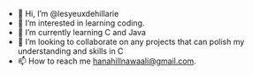 - 👋 Hi, I’m @lesyeuxdehillarie
- 👀 I’m interested in learning coding. 
- 🌱 I’m currently learning C and Java
- 💞️ I’m looking to collaborate on any projects that can polish my understanding and skills in C
- 📫 How to reach me hanahillnawaali@gmail.com.

<!---
lesyeuxdehillarie/lesyeuxdehillarie is a ✨ special ✨ repository because its `README.md` (this file) appears on your GitHub profile.
You can click the Preview link to take a look at your changes.
--->
